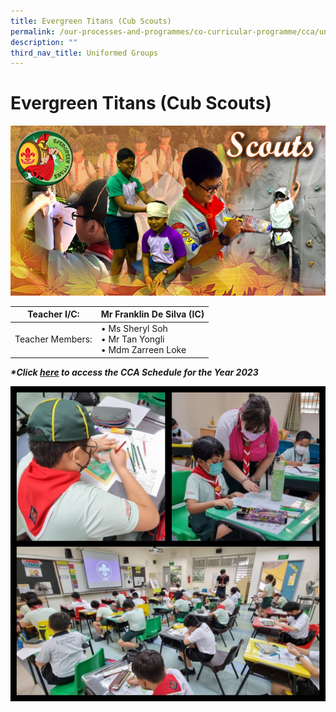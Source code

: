 ```yaml
---
title: Evergreen Titans (Cub Scouts)
permalink: /our-processes-and-programmes/co-curricular-programme/cca/uniform-groups/evergreen-titans-cub-scouts/
description: ""
third_nav_title: Uniformed Groups
---
```

# **Evergreen Titans (Cub Scouts)**

![](/images/scoutss2016.jpg)

| Teacher I/C:  	| Mr Franklin De Silva (IC) 	|
|---	|---	|
| Teacher Members: 	| • Ms Sheryl Soh<br>• Mr Tan Yongli<br>• Mdm Zarreen Loke<br>

**_\*Click&nbsp;[here](https://docs.google.com/document/d/19yQQeYbcNUBPsW_j2nrgEeGdv8sUMdf_e79um_QsFDM/edit)&nbsp;to access the CCA Schedule for the Year 2023_**

![](/images/WhatsApp%20Image%202022-02-04.jpeg)